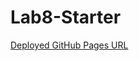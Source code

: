 # Lab8-Starter

[Deployed GitHub Pages URL](https://Andrewphanguyen.github.io/Lab8-Starter/index.html)
